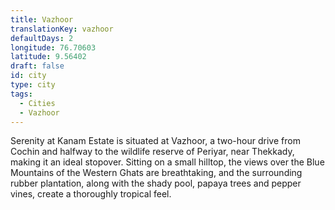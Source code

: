 ```yaml
---
title: Vazhoor
translationKey: vazhoor
defaultDays: 2
longitude: 76.70603
latitude: 9.56402
draft: false
id: city
type: city
tags:
  - Cities
  - Vazhoor
---
```

Serenity at Kanam Estate is situated at Vazhoor, a two-hour drive from Cochin and halfway to the wildlife reserve of Periyar, near Thekkady, making it an ideal stopover. Sitting on a small hilltop, the views over the Blue Mountains of the Western Ghats are breathtaking, and the surrounding rubber plantation, along with the shady pool, papaya trees and pepper vines, create a thoroughly tropical feel.